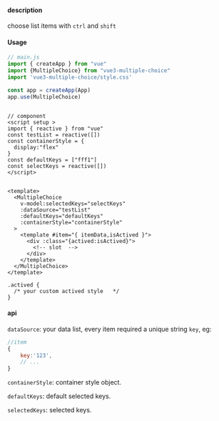 #### description

choose list items with `ctrl` and `shift`

#### Usage

```js
// main.js
import { createApp } from "vue"
import {MultipleChoice} from "vue3-multiple-choice"
import 'vue3-multiple-choice/style.css'

const app = createApp(App)
app.use(MultipleChoice)
```



```vue

// component
<script setup >
import { reactive } from "vue"
const testList = reactive([])
const containerStyle = {
  display:"flex"
}
const defaultKeys = ["fff1"]
const selectKeys = reactive([])
</script>


<template>
  <MultipleChoice 
    v-model:selectedKeys="selectKeys"
    :dataSource="testList"
    :defaultKeys="defaultKeys"
    :containerStyle="containerStyle"
  >
    <template #item="{ itemData,isActived }">
      <div :class="{actived:isActived}">
        <!-- slot  -->
      </div>
    </template>
  </MultipleChoice>
</template>

.actived {
  /* your custom actived style   */
}
```

#### api

`dataSource`: your data list, every item required a unique string `key`, eg:

```js
//item 
{
    key:'123',
    // ...
}
```

`containerStyle`: container style object.

`defaultKeys`: default selected keys.

`selectedKeys`: selected keys.